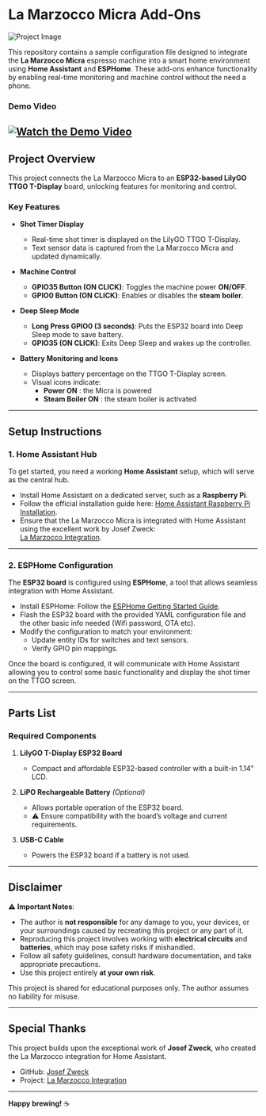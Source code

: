 # **La Marzocco Micra Add-Ons**

![Project Image](micra_control.png)

This repository contains a sample configuration file designed to integrate the **La Marzocco Micra** espresso machine into a smart home environment using **Home Assistant** and **ESPHome**. These add-ons enhance functionality by enabling real-time monitoring and machine control without the need a phone.

### Demo Video


[![Watch the Demo Video](https://img.youtube.com/vi/x1dEXdpyUi8/0.jpg)](https://www.youtube.com/shorts/x1dEXdpyUi8)
---

## **Project Overview**

This project connects the La Marzocco Micra to an **ESP32-based LilyGO TTGO T-Display** board, unlocking features for monitoring and control.

### **Key Features**  

- **Shot Timer Display**  
  - Real-time shot timer is displayed on the LilyGO TTGO T-Display.  
  - Text sensor data is captured from the La Marzocco Micra and updated dynamically.  

- **Machine Control**  
  - **GPIO35 Button (ON CLICK)**: Toggles the machine power **ON/OFF**.  
  - **GPIO0 Button (ON CLICK)**: Enables or disables the **steam boiler**.  

- **Deep Sleep Mode**  
  - **Long Press GPIO0 (3 seconds)**: Puts the ESP32 board into Deep Sleep mode to save battery.  
  - **GPIO35 (ON CLICK)**: Exits Deep Sleep and wakes up the controller.  

- **Battery Monitoring and Icons**  
  - Displays battery percentage on the TTGO T-Display screen.  
  - Visual icons indicate:  
    - **Power ON**  : the Micra is powered
    - **Steam Boiler ON**  : the steam boiler is activated

---

## **Setup Instructions**

### **1. Home Assistant Hub**  

To get started, you need a working **Home Assistant** setup, which will serve as the central hub.  

- Install Home Assistant on a dedicated server, such as a **Raspberry Pi**.  
- Follow the official installation guide here: [Home Assistant Raspberry Pi Installation](https://www.home-assistant.io/installation/raspberrypi).  
- Ensure that the La Marzocco Micra is integrated with Home Assistant using the excellent work by Josef Zweck:  
  [La Marzocco Integration](https://github.com/zweckj/lamarzocco).  

---

### **2. ESPHome Configuration**  

The **ESP32 board** is configured using **ESPHome**, a tool that allows seamless integration with Home Assistant.  

- Install ESPHome: Follow the [ESPHome Getting Started Guide](https://esphome.io/guides/getting_started_command_line).  
- Flash the ESP32 board with the provided YAML configuration file and the other basic info needed (Wifi password, OTA etc).  
- Modify the configuration to match your environment:  
   - Update entity IDs for switches and text sensors.  
   - Verify GPIO pin mappings.  

Once the board is configured, it will communicate with Home Assistant allowing you to control some basic functionality and display the shot timer on the TTGO screen.

---

## **Parts List**

### **Required Components**  

1. **LilyGO T-Display ESP32 Board**  
   - Compact and affordable ESP32-based controller with a built-in 1.14" LCD.  
   

2. **LiPO Rechargeable Battery** *(Optional)*  
   - Allows portable operation of the ESP32 board.  
   - ⚠️ Ensure compatibility with the board’s voltage and current requirements.  

3. **USB-C Cable**  
   - Powers the ESP32 board if a battery is not used.  

---

## **Disclaimer**  

⚠️ **Important Notes**:  

- The author is **not responsible** for any damage to you, your devices, or your surroundings caused by recreating this project or any part of it.  
- Reproducing this project involves working with **electrical circuits** and **batteries**, which may pose safety risks if mishandled.  
- Follow all safety guidelines, consult hardware documentation, and take appropriate precautions.  
- Use this project entirely **at your own risk**.  

This project is shared for educational purposes only. The author assumes no liability for misuse.

---

## **Special Thanks**  

This project builds upon the exceptional work of **Josef Zweck**, who created the La Marzocco integration for Home Assistant.  
- GitHub: [Josef Zweck](https://github.com/zweckj)  
- Project: [La Marzocco Integration](https://github.com/zweckj/lamarzocco)  

---

**Happy brewing!** ☕  

